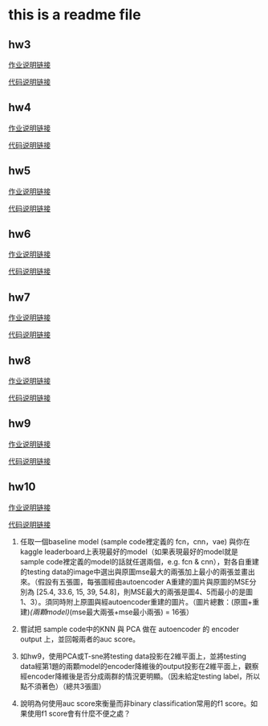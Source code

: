 # this is a readme file


## hw3

[作业说明链接](https://docs.google.com/presentation/d/1_6TJrFs3JGBsJpdRGLK1Fy_EiJlNvLm_lTZ9sjLsaKE/edit#slide=id.p1)

[代码说明链接](https://colab.research.google.com/drive/16a3G7Hh8Pv1X1PhZAUBEnZEkXThzDeHJ)

## hw4

[作业说明链接](https://docs.google.com/presentation/d/1W5-D0hqchrkVgQxwNLBDlydamCHx5yetzmwbUiksBAA/edit#slide=id.g7cd4f194f5_2_45)

[代码说明链接](https://colab.research.google.com/drive/16d1Xox0OW-VNuxDn1pvy2UXFIPfieCb9)

## hw5

[作业说明链接](https://docs.google.com/presentation/d/1VClvgyilAvohextY0tM3gD7YemXGSUrzLV0E8RjDnMU/edit#slide=id.p1)

[代码说明链接](https://colab.research.google.com/drive/1FbuTOevZTUO3IEVJLwSfwCdGnrBf3Qwv#scrollTo=7RPpq4tH7a5E)

## hw6

[作业说明链接](https://docs.google.com/presentation/d/1aQNgb0dA6aAplW3U8l1wxc6LDjo7gpEOyEL5zlLJwcg/edit#slide=id.p1)

[代码说明链接](https://colab.research.google.com/drive/1ePbuJwBwVsHkfztpXKjKuqaEZ3h27F_A)

## hw7

[作业说明链接](https://docs.google.com/presentation/d/1n5gc0uk3ysoOzfH2kd56DJwj-BE6le_CXiBboK9g8Hk/edit#slide=id.g7be340f71d_0_186)

[代码说明链接](https://colab.research.google.com/drive/1lJS0ApIyi7eZ2b3GMyGxjPShI8jXM2UC)

## hw8

[作业说明链接](https://docs.google.com/presentation/d/1xshFEjpgRgpB-lZNbdRV_BNP0rmh5sAnz4eZHgS5Cs0/edit)

[代码说明链接](https://colab.research.google.com/drive/11iwJbQv9iScRo6kGP7YfyHaaorlHhzMT)

## hw9

[作业说明链接](https://docs.google.com/presentation/d/1ULbTKqn7ikFOTU-r0DoqAca6lej3QmLWwORfcr-0F3o/edit#slide=id.g7be340f71d_0_186)

[代码说明链接](https://colab.research.google.com/drive/1sHOS6NFIBW5aZGz5RePyexFe28MvaPU6)

## hw10

[作业说明链接](https://docs.google.com/presentation/d/1kvYOBycYRs9P-nWrlZNnwmdnnAO6w69jKjCxmTRlNqU/edit#slide=id.p1)

[代码说明链接](https://colab.research.google.com/drive/12D52GgTwb4k75mRCSM_y8ykqHvqk_gOJ#scrollTo=cBo2oxu_WmZY)

1. 任取一個baseline model (sample code裡定義的 fcn，cnn，vae) 與你在kaggle leaderboard上表現最好的model（如果表現最好的model就是sample code裡定義的model的話就任選兩個，e.g.  fcn & cnn），對各自重建的testing data的image中選出與原圖mse最大的兩張加上最小的兩張並畫出來。（假設有五張圖，每張圖經由autoencoder A重建的圖片與原圖的MSE分別為 [25.4, 33.6, 15, 39, 54.8]，則MSE最大的兩張是圖4、5而最小的是圖1、3）。須同時附上原圖與經autoencoder重建的圖片。（圖片總數：(原圖+重建)*(兩顆model)*(mse最大兩張+mse最小兩張) = 16張）

2. 嘗試把 sample code中的KNN 與 PCA 做在 autoencoder 的 encoder output 上，並回報兩者的auc score。

3. 如hw9，使用PCA或T-sne將testing data投影在2維平面上，並將testing data經第1題的兩顆model的encoder降維後的output投影在2維平面上，觀察經encoder降維後是否分成兩群的情況更明顯。（因未給定testing label，所以點不須著色）（總共3張圖）

4. 說明為何使用auc score來衡量而非binary classification常用的f1 score。如果使用f1 score會有什麼不便之處？


